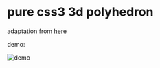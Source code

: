 # pure css3 3d polyhedron

adaptation from [here](https://codepen.io/desandro/pen/MGpMOV)

demo:

![demo](https://i.imgur.com/oCRcHyB.gif)

